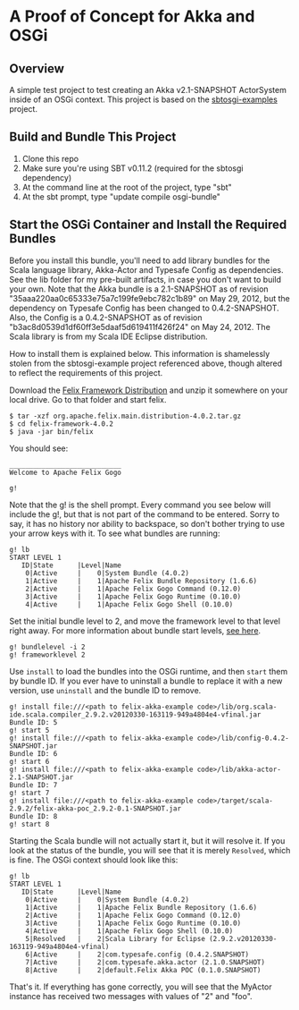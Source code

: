 # A Proof of Concept for Akka and OSGi

## Overview
A simple test project to test creating an Akka v2.1-SNAPSHOT ActorSystem inside of an OSGi context.  This project is based on the [sbtosgi-examples](https://github.com/oscarvarto/sbtosgi-examples) project.

## Build and Bundle This Project
1. Clone this repo
2. Make sure you're using SBT v0.11.2 (required for the sbtosgi dependency)
2. At the command line at the root of the project, type "sbt"
3. At the sbt prompt, type "update compile osgi-bundle"

## Start the OSGi Container and Install the Required Bundles

Before you install this bundle, you'll need to add library bundles for the Scala language library, Akka-Actor and Typesafe Config as dependencies.  See the lib folder for my pre-built artifacts, in case you don't want to build your own.  Note that the Akka bundle is a 2.1-SNAPSHOT as of revision "35aaa220aa0c65333e75a7c199fe9ebc782c1b89" on May 29, 2012, but the dependency on Typesafe Config has been changed to 0.4.2-SNAPSHOT.  Also, the Config is a 0.4.2-SNAPSHOT as of revision "b3ac8d0539d1df60ff3e5daaf5d619411f426f24" on May 24, 2012.  The Scala library is from my Scala IDE Eclipse distribution.

How to install them is explained below.  This information is shamelessly stolen from the sbtosgi-example project referenced above, though altered to reflect the requirements of this project.

Download the [Felix Framework Distribution](http://felix.apache.org/site/downloads.cgi) and unzip it somewhere on your local drive.  Go to that folder and start felix.
```
$ tar -xzf org.apache.felix.main.distribution-4.0.2.tar.gz
$ cd felix-framework-4.0.2
$ java -jar bin/felix
```
You should see:
```
____________________________
Welcome to Apache Felix Gogo

g!
```
Note that the g! is the shell prompt.  Every command you see below will include the g!, but that is not part of the command to be entered.  Sorry to say, it has no history nor ability to backspace, so don't bother trying to use your arrow keys with it.  To see what bundles are running:
```
g! lb
START LEVEL 1
   ID|State      |Level|Name
    0|Active     |    0|System Bundle (4.0.2)
    1|Active     |    1|Apache Felix Bundle Repository (1.6.6)
    2|Active     |    1|Apache Felix Gogo Command (0.12.0)
    3|Active     |    1|Apache Felix Gogo Runtime (0.10.0)
    4|Active     |    1|Apache Felix Gogo Shell (0.10.0)
```
Set the initial bundle level to 2, and move the framework level to that level right away.  For more information about bundle start levels, [see here](http://aaronz-sakai.blogspot.com/2009/05/osgi-system-and-bundle-start-levels.html).
```
g! bundlelevel -i 2
g! frameworklevel 2
```
Use `install` to load the bundles into the OSGi runtime, and then `start` them by bundle ID.  If you ever have to uninstall a bundle to replace it with a new version, use `uninstall` and the bundle ID to remove.
```
g! install file:///<path to felix-akka-example code>/lib/org.scala-ide.scala.compiler_2.9.2.v20120330-163119-949a4804e4-vfinal.jar
Bundle ID: 5
g! start 5
g! install file:///<path to felix-akka-example code>/lib/config-0.4.2-SNAPSHOT.jar
Bundle ID: 6
g! start 6
g! install file:///<path to felix-akka-example code>/lib/akka-actor-2.1-SNAPSHOT.jar
Bundle ID: 7
g! start 7
g! install file:///<path to felix-akka-example code>/target/scala-2.9.2/felix-akka-poc_2.9.2-0.1-SNAPSHOT.jar
Bundle ID: 8
g! start 8
```
Starting the Scala bundle will not actually start it, but it will resolve it.  If you look at the status of the bundle, you will see that it is merely `Resolved`, which is fine.  The OSGi context should look like this:
```
g! lb
START LEVEL 1
   ID|State      |Level|Name
    0|Active     |    0|System Bundle (4.0.2)
    1|Active     |    1|Apache Felix Bundle Repository (1.6.6)
    2|Active     |    1|Apache Felix Gogo Command (0.12.0)
    3|Active     |    1|Apache Felix Gogo Runtime (0.10.0)
    4|Active     |    1|Apache Felix Gogo Shell (0.10.0)
    5|Resolved   |    2|Scala Library for Eclipse (2.9.2.v20120330-163119-949a4804e4-vfinal)
    6|Active     |    2|com.typesafe.config (0.4.2.SNAPSHOT)
    7|Active     |    2|com.typesafe.akka.actor (2.1.0.SNAPSHOT)
    8|Active     |    2|default.Felix Akka POC (0.1.0.SNAPSHOT)
```
That's it.  If everything has gone correctly, you will see that the MyActor instance has received two messages with values of "2" and "foo".